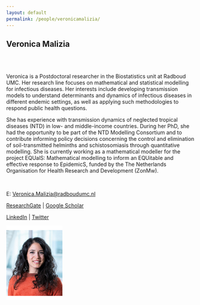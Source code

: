```yaml
---
layout: default
permalink: /people/veronicamalizia/
---
```


<h2>Veronica Malizia</h2>

<div class="row">
    <div class="col-8">
        <br>
        <br>
      <p>Veronica is a Postdoctoral researcher in the Biostatistics unit at Radboud UMC. Her research line focuses on mathematical and statistical modelling for infectious diseases. Her interests include developing transmission models to understand determinants and dynamics of infectious diseases in different endemic settings, as well as applying such methodologies to respond public health questions. </p>
      <p> She has experience with transmission dynamics of neglected tropical diseases (NTD) in low- and middle-income countries. During her PhD, she had the opportunity to be part of the NTD Modelling Consortium and to contribute informing policy decisions concerning the control and elimination of soil-transmitted helminths and schistosomiasis through quantitative modelling. 
        She is currently working as a mathematical modeller for the project EQUalS: Mathematical modelling to inform an EQUitable and effective response to EpidemicS, funded by the The Netherlands Organisation for Health Research and Development (ZonMw).
        </p>
        <br>
        <p>E: <a href="mailto:#">Veronica.Malizia@radboudumc.nl</a></p>
        <p><a href="https://www.researchgate.net/profile/Veronica_Malizia">ResearchGate</a>  | 
          <a href="https://scholar.google.com/citations?user=grUb3xMAAAAJ&hl=it">Google Scholar</a></p>
        <p><a href="https://www.linkedin.com/in/veronica-malizia-561285160/">LinkedIn</a>  | 
          <a href="https://twitter.com/VeronicaMalizia">Twitter</a></p>     
    </div>
    <div class="col-4">
        <img class="card-img-top" src="/assets/pictures/Veronica.jpg" alt="" width="150" height="200"/>
    </div>
</div>


